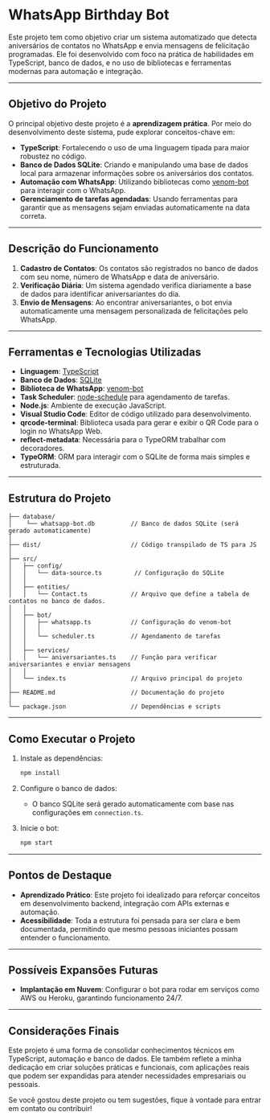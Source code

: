 # WhatsApp Birthday Bot

Este projeto tem como objetivo criar um sistema automatizado que detecta aniversários de contatos no WhatsApp e envia mensagens de felicitação programadas. Ele foi desenvolvido com foco na prática de habilidades em TypeScript, banco de dados, e no uso de bibliotecas e ferramentas modernas para automação e integração.

---

## Objetivo do Projeto

O principal objetivo deste projeto é a **aprendizagem prática**. Por meio do desenvolvimento deste sistema, pude explorar conceitos-chave em:

- **TypeScript**: Fortalecendo o uso de uma linguagem tipada para maior robustez no código.
- **Banco de Dados SQLite**: Criando e manipulando uma base de dados local para armazenar informações sobre os aniversários dos contatos.
- **Automação com WhatsApp**: Utilizando bibliotecas como [venom-bot](https://github.com/orkestral/venom) para interagir com o WhatsApp.
- **Gerenciamento de tarefas agendadas**: Usando ferramentas para garantir que as mensagens sejam enviadas automaticamente na data correta.

---

## Descrição do Funcionamento

1. **Cadastro de Contatos**: Os contatos são registrados no banco de dados com seu nome, número de WhatsApp e data de aniversário.
2. **Verificação Diária**: Um sistema agendado verifica diariamente a base de dados para identificar aniversariantes do dia.
3. **Envio de Mensagens**: Ao encontrar aniversariantes, o bot envia automaticamente uma mensagem personalizada de felicitações pelo WhatsApp.

---

## Ferramentas e Tecnologias Utilizadas

- **Linguagem**: [TypeScript](https://www.typescriptlang.org/)
- **Banco de Dados**: [SQLite](https://sqlite.org/index.html)
- **Biblioteca de WhatsApp**: [venom-bot](https://github.com/orkestral/venom)
- **Task Scheduler**: [node-schedule](https://www.npmjs.com/package/node-schedule) para agendamento de tarefas.
- **Node.js**: Ambiente de execução JavaScript.
- **Visual Studio Code**: Editor de código utilizado para desenvolvimento.
- **qrcode-terminal**: Biblioteca usada para gerar e exibir o QR Code para o login no WhatsApp Web.
- **reflect-metadata**: Necessária para o TypeORM trabalhar com decoradores.
- **TypeORM**: ORM para interagir com o SQLite de forma mais simples e estruturada.

---

## Estrutura do Projeto

```
├── database/
│    └── whatsapp-bot.db          // Banco de dados SQLite (será gerado automaticamente)
│
├── dist/                         // Código transpilado de TS para JS
│
├── src/
│   ├── config/
│   │   └── data-source.ts         // Configuração do SQLite
│   │
│   ├── entities/
│   │   └── Contact.ts            // Arquivo que define a tabela de contatos no banco de dados.
│   │
│   ├── bot/
│   │   ├── whatsapp.ts           // Configuração do venom-bot
│   │   │
│   │   └── scheduler.ts          // Agendamento de tarefas
│   │
│   ├── services/
│   │   └── aniversariantes.ts    // Função para verificar aniversariantes e enviar mensagens
│   │
│   └── index.ts                  // Arquivo principal do projeto
│
├── README.md                     // Documentação do projeto
│
└── package.json                  // Dependências e scripts
```

---

## Como Executar o Projeto

1. Instale as dependências:

   ```bash
   npm install
   ```

2. Configure o banco de dados:

   - O banco SQLite será gerado automaticamente com base nas configurações em `connection.ts`.

3. Inicie o bot:

   ```bash
   npm start
   ```

---

## Pontos de Destaque

- **Aprendizado Prático**: Este projeto foi idealizado para reforçar conceitos em desenvolvimento backend, integração com APIs externas e automação.
- **Acessibilidade**: Toda a estrutura foi pensada para ser clara e bem documentada, permitindo que mesmo pessoas iniciantes possam entender o funcionamento.

---

## Possíveis Expansões Futuras

- **Implantação em Nuvem**: Configurar o bot para rodar em serviços como AWS ou Heroku, garantindo funcionamento 24/7.

---

## Considerações Finais

Este projeto é uma forma de consolidar conhecimentos técnicos em TypeScript, automação e banco de dados. Ele também reflete a minha dedicação em criar soluções práticas e funcionais, com aplicações reais que podem ser expandidas para atender necessidades empresariais ou pessoais.

Se você gostou deste projeto ou tem sugestões, fique à vontade para entrar em contato ou contribuir!



